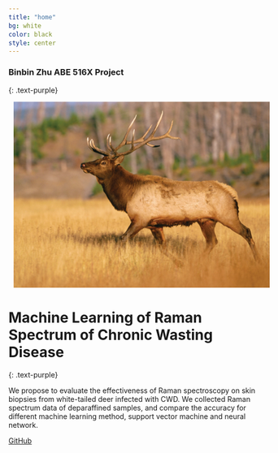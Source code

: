 ```yaml
---
title: "home"
bg: white
color: black
style: center
---
```


### Binbin Zhu ABE 516X Project
{: .text-purple}

<img src="img/deer.png" alt="deer" title="deer" style="padding:0 10px;" />



# Machine Learning of Raman Spectrum of Chronic Wasting Disease
{: .text-purple}

We propose to evaluate the effectiveness of Raman spectroscopy on skin biopsies from white-tailed deer infected with CWD. We collected Raman spectrum data of deparaffined samples, and compare the accuracy for different machine learning method, support vector machine and neural network. 


[GitHub](https://github.com/juliachu216/Website)
